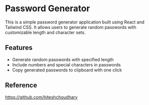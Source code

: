 # Password Generator

This is a simple password generator application built using React and Tailwind CSS. It allows users to generate random passwords with customizable length and character sets.

## Features

- Generate random passwords with specified length
- Include numbers and special characters in passwords
- Copy generated passwords to clipboard with one click

## Reference

https://github.com/hiteshchoudhary